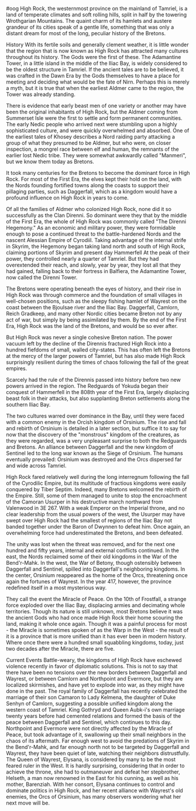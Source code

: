 #oog
High Rock, the westernmost province on the mainland of Tamriel, is a land of temperate climates and soft rolling hills, split in half by the towering Wrothgarian Mountains. The quaint charm of its hamlets and austere grandeur of its cities speak of a gentle life, something that was only a distant dream for most of the long, peculiar history of the Bretons.

History
With its fertile soils and generally clement weather, it is little wonder that the region that is now known as High Rock has attracted many cultures throughout its history. The Gods were the first of these. The Adamantine Tower, in a little island in the middle of the Iliac Bay, is widely considered to be the oldest structure in Tamriel. If the ancient tales are to be believed, it was crafted in the Dawn Era by the Gods themselves to have a place for meeting and deciding what would be the fate of Nirn. Perhaps this is merely a myth, but it is true that when the earliest Aldmer came to the region, the Tower was already standing.

There is evidence that early beast men of one variety or another may have been the original inhabitants of High Rock, but the Aldmer coming from Summerset Isle were the first to settle and form permanent communities. The early Nedic people who arrived next were stumbling upon a highly sophisticated culture, and were quickly overwhelmed and absorbed. One of the earliest tales of Khosey describes a Nord raiding party attacking a group of what they presumed to be Aldmer, but who were, on closer inspection, a mongrel race between elf and human, the remnants of the earlier lost Nedic tribe. They were somewhat awkwardly called "Manmeri", but we know them today as Bretons.

It took many centuries for the Bretons to become the dominant force in High Rock. For most of the First Era, the elves kept their hold on the land, with the Nords founding fortified towns along the coasts to support their pillaging parties, such as Daggerfall, which as a kingdom would have a profound influence on High Rock in years to come.

Of all the families of Aldmer who colonized High Rock, none did it so successfully as the Clan Direnni. So dominant were they that by the middle of the First Era, the whole of High Rock was commonly called "The Direnni Hegemony." As an economic and military power, they were formidable enough to pose a continued threat to the battle-hardened Nords and the nascent Alessian Empire of Cyrodiil. Taking advantage of the internal strife in Skyrim, the Hegemony began taking land north and south of High Rock, claiming portions of Skyrim and present day Hammerfell At the peak of their power, they controlled nearly a quarter of Tamriel. But they had overextended their reach, and slowly, year by year, they lost all that they had gained, falling back to their fortress in Balfiera, the Adamantine Tower, now called the Direnni Tower.

The Bretons were operating beneath the eyes of history, and their rise in High Rock was through commerce and the foundation of small villages in well-chosen positions, such as the sleepy fishing hamlet of Wayrest on the coast between the Bjoulsae river and the Iliac Bay. Daggerfall, Camlorn, Reich Gradkeep, and many other Nordic cities became Breton not by any act of war, but simply by being assimilated by them. By the end of the First Era, High Rock was the land of the Bretons, and would be so ever after.

But High Rock was never a single cohesive Breton nation. The power vacuum left by the decline of the Dirennis fractured High Rock into a hundred fiefdoms of small, walled city-states. This has often left the Bretons at the mercy of the larger powers of Tamriel, but has also made High Rock surprisingly resilient during the times of chaos following the fall of the great empires.

Scarcely had the rule of the Dirennis passed into history before two new powers arrived in the region. The Redguards of Yokuda began their conquest of Hammerfell in the 808th year of the First Era, largely displacing beast folk in their attacks, but also supplanting Breton settlements along the southern Iliac Bay.

The two cultures warred over dominance in the Bay, until they were faced with a common enemy in the Orcish kingdom of Orsinium.
The rise and fall and rebirth of Orsinium is detailed in a later section, but suffice it to say for now that the discovery of the "monstrous" kingdom of the creatures, as they were regarded, was a very unpleasant surprise to both the Redguards and Bretons. An alliance between Daggerfall and the new kingdom of Sentinel led to the long war known as the Siege of Orsinium. The humans eventually prevailed: Orsinium was destroyed and the Orcs dispersed far and wide across Tamriel.

High Rock fared relatively well during the long interregnum following the fall of the Cyrodilic Empire, but its multitude of fractious kingdoms were easily conquered by Tiber Septim. Indeed, many Bretons welcomed the rebirth of the Empire. Still, some of them managed to unite to stop the encroachment of the Camoran Usurper in his destructive march northward from Valenwood in 3E 267. With a weak Emperor on the Imperial throne, and no clear leadership from the usual powers of the west, the Usurper may have swept over High Rock had the smallest of regions of the Iliac Bay not banded together under the Baron of Dwynnen to defeat him. Once again, an overwhelming force had underestimated the Bretons, and been defeated.

The unity was lost when the threat was removed, and for the next one hundred and fifty years, internal and external conflicts continued. In the east, the Nords reclaimed some of their old kingdoms in the War of the Bend'r-Mahk. In the west, the War of Betony, though ostensibly between Daggerfall and Sentinel, spilled into Daggerfall's neighboring kingdoms. In the center, Orsinium reappeared as the home of the Orcs, threatening once again the fortunes of Wayrest. In the year 417, however, the province redefined itself in a most mysterious way.

They call the event the Miracle of Peace. On the 10th of Frostfall, a strange force exploded over the Iliac Bay, displacing armies and decimating whole territories. Though its nature is still unknown, most Bretons believe it was the ancient Gods who had once made High Rock their home scouring the land, making it whole once again. Though it was a painful process for most - the Miracle is sometimes spoken of as the Warp in the West - the result of it is a province that is more unified than it has ever been in modern history.
Where once there were a hundred small squabbling kingdoms, today, just two decades after the Miracle, there are five.

Current Events
Battle-weary, the kingdoms of High Rock have eschewed violence recently in favor of diplomatic solutions. This is not to say that there have been no tensions over the new borders between Daggerfall and Wayrest, or between Camlorn and Northpoint and Evermore, but they are localized skirmishes, and have yet to explode into war, as they might have done in the past. The royal family of Daggerfall has recently celebrated the marriage of their son Camaron to Lady Kelmena, the daughter of Duke Senhyn of Camlorn, suggesting a possible unified kingdom along the western coast of Tamriel. King Gothryd and Queen Aubk-i's own marriage twenty years before had cemented relations and formed the basis of the peace between Daggerfall and Sentinel, which continues to this day.
Northpoint and Evermore were not directly affected by the Miracle of Peace, but took advantage of it, swallowing up their small neighbors in the chaos of its aftermath. Far enough west to avoid the predations of Skyrim in the Bend'r-Mahk, and far enough north not to be targeted by Daggerfall and Wayrest, they have been quiet of late, watching their neighbors distrustfully.
The Queen of Wayrest, Elysana, is considered by many to be the most feared ruler in the West. It is hardly surprising, considering that in order to achieve the throne, she had to outmaneuver and defeat her stepbrother, Helseth, a man now renowned in the East for his cunning, as well as his mother, Barenziah. With her consort, Elysana continues to control and dominate politics in High Rock, and her recent alliance with Wayrest's old enemies, the Orcs of Orsinium, has many observers wondering what her next move will be.